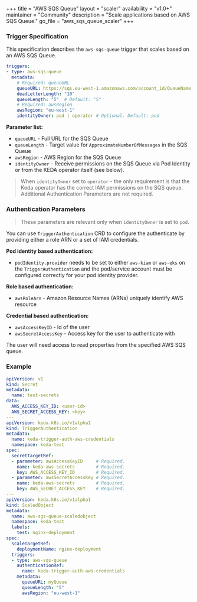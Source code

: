 +++
title = "AWS SQS Queue"
layout = "scaler"
availability = "v1.0+"
maintainer = "Community"
description = "Scale applications based on AWS SQS Queue."
go_file = "aws_sqs_queue_scaler"
+++

### Trigger Specification

This specification describes the `aws-sqs-queue` trigger that scales based on an AWS SQS Queue.

```yaml
triggers:
- type: aws-sqs-queue
  metadata:
    # Required: queueURL
    queueURL: https://sqs.eu-west-1.amazonaws.com/account_id/QueueName
    deadLetterLength: "10"
    queueLength: "5"  # Default: "5"
    # Required: awsRegion
    awsRegion: "eu-west-1" 
    identityOwner: pod | operator # Optional. Default: pod
```
**Parameter list:**

- `queueURL` - Full URL for the SQS Queue
- `queueLength` - Target value for `ApproximateNumberOfMessages` in the SQS Queue
- `awsRegion` - AWS Region for the SQS Queue
- `identityOwner` - Receive permissions on the SQS Queue via Pod Identity or from the KEDA operator itself (see below).


> When `identityOwner` set to `operator` - the only requirement is that the Keda operator has the correct IAM permissions on the SQS queue. Additional Authentication Parameters are not required.


### Authentication Parameters

> These parameters are relevant only when `identityOwner` is set to `pod`. 

You can use `TriggerAuthentication` CRD to configure the authenticate by providing either a role ARN or a set of IAM credentials.

**Pod identity based authentication:**

- `podIdentity.provider` needs to be set to either `aws-kiam` or `aws-eks` on the `TriggerAuthentication` and the pod/service account must be configured correctly for your pod identity provider.

**Role based authentication:**

- `awsRoleArn` - Amazon Resource Names (ARNs) uniquely identify AWS resource

**Credential based authentication:**

- `awsAccessKeyID` - Id of the user
- `awsSecretAccessKey` - Access key for the user to authenticate with

The user will need access to read properties from the specified AWS SQS queue.

### Example

```yaml
apiVersion: v1
kind: Secret
metadata:
  name: test-secrets
data:
  AWS_ACCESS_KEY_ID: <user-id>
  AWS_SECRET_ACCESS_KEY: <key>
--- 
apiVersion: keda.k8s.io/v1alpha1
kind: TriggerAuthentication
metadata:
  name: keda-trigger-auth-aws-credentials
  namespace: keda-test
spec:
  secretTargetRef:
  - parameter: awsAccessKeyID     # Required.
    name: keda-aws-secrets        # Required.
    key: AWS_ACCESS_KEY_ID        # Required.
  - parameter: awsSecretAccessKey # Required.
    name: keda-aws-secrets        # Required.
    key: AWS_SECRET_ACCESS_KEY    # Required.
---
apiVersion: keda.k8s.io/v1alpha1
kind: ScaledObject
metadata:
  name: aws-sqs-queue-scaledobject
  namespace: keda-test
  labels:
    test: nginx-deployment
spec:
  scaleTargetRef:
    deploymentName: nginx-deployment
  triggers:
  - type: aws-sqs-queue
    authenticationRef:
      name: keda-trigger-auth-aws-credentials
    metadata:
      queueURL: myQueue
      queueLength: "5"
      awsRegion: "eu-west-1" 
```
